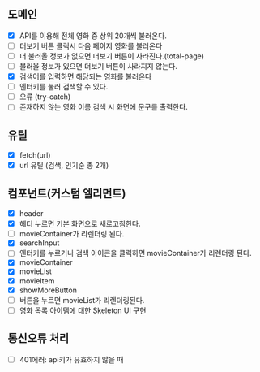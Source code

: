 ## 도메인

- [x] API를 이용해 전체 영화 중 상위 20개씩 불러온다.
- [ ] 더보기 버튼 클릭시 다음 페이지 영화를 불러온다
- [ ] 더 불러올 정보가 없으면 더보기 버튼이 사라진다.(total-page)
- [ ] 불러올 정보가 있으면 더보기 버튼이 사라지지 않는다.
- [x] 검색어를 입력하면 해당되는 영화를 불러온다
- [ ] 엔터키를 눌러 검색할 수 있다.
- [ ] 오류 (try-catch)
- [ ] 존재하지 않는 영화 이름 검색 시 화면에 문구를 출력한다.

## 유틸

- [x] fetch(url)
- [x] url 유틸 (검색, 인기순 총 2개)

## 컴포넌트(커스텀 엘리먼트)

- [x] header
- [x] 헤더 누르면 기본 화면으로 새로고침한다.
- [ ] movieContainer가 리렌더링 된다.
- [x] searchInput
- [ ] 엔터키를 누르거나 검색 아이콘을 클릭하면 movieContainer가 리렌더링 된다.
- [x] movieContainer
- [x] movieList
- [x] movieItem
- [x] showMoreButton
- [ ] 버튼을 누르면 movieList가 리렌더링된다.
- [ ] 영화 목록 아이템에 대한 Skeleton UI 구현

## 통신오류 처리

- [ ] 401에러: api키가 유효하지 않을 때
